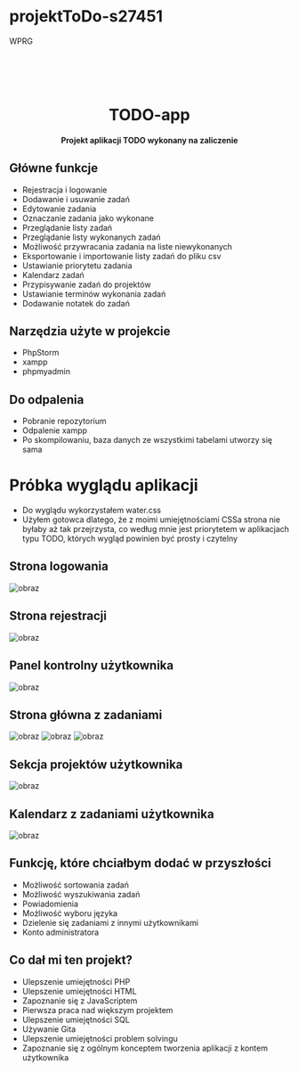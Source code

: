 # projektToDo-s27451
WPRG

<h1 align="center">
  <br>
  <br>
  TODO-app
  <br>
</h1>

<h4 align="center">Projekt aplikacji TODO wykonany na zaliczenie</h4>

## Główne funkcje
* Rejestracja i logowanie
* Dodawanie i usuwanie zadań
* Edytowanie zadania
* Oznaczanie zadania jako wykonane
* Przeglądanie listy zadań
* Przeglądanie listy wykonanych zadań
* Możliwość przywracania zadania na liste niewykonanych
* Eksportowanie i importowanie listy zadań do pliku csv
* Ustawianie priorytetu zadania
* Kalendarz zadań
* Przypisywanie zadań do projektów
* Ustawianie terminów wykonania zadań
* Dodawanie notatek do zadań

## Narzędzia użyte w projekcie
* PhpStorm
* xampp
* phpmyadmin

## Do odpalenia
* Pobranie repozytorium
* Odpalenie xampp
* Po skompilowaniu, baza danych ze wszystkimi tabelami utworzy się sama

# Próbka wyglądu aplikacji
* Do wyglądu wykorzystałem water.css
* Użyłem gotowca dlatego, że z moimi umiejętnościami CSSa strona nie byłaby aż tak przejrzysta, co według mnie jest priorytetem w aplikacjach typu TODO, których wygląd powinien być prosty i czytelny
## Strona logowania
 ![obraz](https://github.com/mslabysz/projektToDo-s27451/assets/100942888/bd2a0aaa-1a84-4ccb-bda6-5101a4a63fae)
 ## Strona rejestracji
 ![obraz](https://github.com/mslabysz/projektToDo-s27451/assets/100942888/96abe192-5d0c-45cc-a824-992c5ff1a034)
## Panel kontrolny użytkownika
![obraz](https://github.com/mslabysz/projektToDo-s27451/assets/100942888/7c79e9b9-8eb0-4314-a5c4-30ff1715f6db)
## Strona główna z zadaniami
![obraz](https://github.com/mslabysz/projektToDo-s27451/assets/100942888/46320db3-4543-4238-841a-ab22b5662192)
![obraz](https://github.com/mslabysz/projektToDo-s27451/assets/100942888/d5ef0857-780e-4c2c-a671-8e25f3062d72)
![obraz](https://github.com/mslabysz/projektToDo-s27451/assets/100942888/4aeb7561-d725-4647-a125-71315c25c184)
## Sekcja projektów użytkownika
![obraz](https://github.com/mslabysz/projektToDo-s27451/assets/100942888/9e460d58-7692-46aa-86a5-09a69350d4b4)
## Kalendarz z zadaniami użytkownika
![obraz](https://github.com/mslabysz/projektToDo-s27451/assets/100942888/5cfc0467-1acd-4e74-9ef2-4fe97ebfcd2d)

## Funkcję, które chciałbym dodać w przyszłości
* Możliwość sortowania zadań
* Możliwość wyszukiwania zadań
* Powiadomienia
* Możliwość wyboru języka
* Dzielenie się zadaniami z innymi użytkownikami
* Konto administratora

## Co dał mi ten projekt?
* Ulepszenie umiejętności PHP
* Ulepszenie umiejętności HTML
* Zapoznanie się z JavaScriptem
* Pierwsza praca nad większym projektem
* Ulepszenie umiejętności SQL
* Używanie Gita
* Ulepszenie umiejętności problem solvingu
* Zapoznanie się z ogólnym konceptem tworzenia aplikacji z kontem użytkownika
